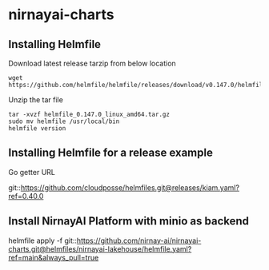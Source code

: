 # nirnayai-charts


## Installing Helmfile 

Download latest release tarzip from below location 

    wget https://github.com/helmfile/helmfile/releases/download/v0.147.0/helmfile_0.147.0_linux_amd64.tar.g

Unzip the tar file 

    tar -xvzf helmfile_0.147.0_linux_amd64.tar.gz
    sudo mv helmfile /usr/local/bin
    helmfile version 


## Installing Helmfile for a release example
Go getter URL 

git::https://github.com/cloudposse/helmfiles.git@releases/kiam.yaml?ref=0.40.0


## Install NirnayAI Platform with minio as backend 

helmfile apply -f git::https://github.com/nirnay-ai/nirnayai-charts.git@helmfiles/nirnayai-lakehouse/helmfile.yaml?ref=main&always_pull=true




